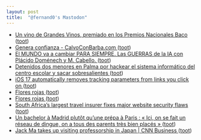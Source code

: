 ```yaml
---
layout: post
title:  "@fernand0's Mastodon"
---
```

*  [Un vino de Grandes Vinos, premiado en los Premios Nacionales Baco ](https://redaccion.camarazaragoza.com/un-vino-de-grandes-vinos-premiado-en-los-premios-nacionales-baco) ([toot](https://mastodon.social/@fernand0/110576085464775128))
*  [Genera confianza - CalvoConBarba.com ](https://calvoconbarba.com/2023/06/05/genera-confianza) ([toot](https://mastodon.social/@fernand0/110575740548790461))
*  [El MUNDO va a cambiar PARA SIEMPRE. Las GUERRAS de la IA con Plácido Doménech y M. Cabello. ](https://www.youtube.com/watch?v=9zOBBGwFo44&amp%3Bfeature=youtu.b) ([toot](https://mastodon.social/@fernand0/110575651387026852))
*  [Detenidos dos menores en Palma por hackear el sistema informático del centro escolar y sacar sobresalientes ](https://www.diariodemallorca.es/sucesos/2023/06/10/detenidos-menores-palma-piratear-sistema-88532561.htm) ([toot](https://mastodon.social/@fernand0/110575426008344210))
*  [iOS 17 automatically removes tracking parameters from links you click on ](https://9to5mac.com/2023/06/08/ios-17-link-tracking-protection) ([toot](https://mastodon.social/@fernand0/110572259187713237))
*  [Flores rojas ](https://avecesunafoto.wordpress.com/2023/06/19/flores-rojas) ([toot](https://mastodon.social/@fernand0/110572089493891510))
*  [Flores rojas ](https://avecesunafoto.wordpress.com/2023/06/19/flores-rojas) ([toot](https://mastodon.social/@fernand0/110572023590276353))
*  [South Africa’s largest travel insurer fixes major website security flaws ](https://mybroadband.co.za/news/security/495201-south-africas-largest-travel-insurer-fixes-major-website-security-flaws.htm) ([toot](https://mastodon.social/@fernand0/110572016779761547))
*  [Un bachelor à Madrid plutôt qu’une prépa à Paris : « Ici, on se fait un réseau de dingue, on a tous des parents très bien placés » ](https://www.lemonde.fr/campus/article/2023/06/06/un-bachelor-a-madrid-plutot-qu-une-prepa-a-paris-ici-on-se-fait-un-reseau-de-dingue-on-a-tous-des-parents-tres-bien-places_6176411_4401467.htm) ([toot](https://mastodon.social/@fernand0/110571893977564220))
*  [Jack Ma takes up visiting professorship in Japan \| CNN Business  ](https://edition.cnn.com/2023/05/02/business/jack-ma-visiting-professor-japan-university-intl-hnk/index.html) ([toot](https://mastodon.social/@fernand0/110571676513485856))
